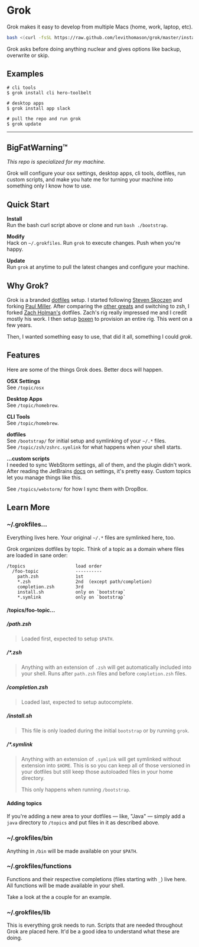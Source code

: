 Grok
====

Grok makes it easy to develop from multiple Macs (home, work, laptop, etc).

```bash
bash <(curl -fsSL https://raw.github.com/levithomason/grok/master/install)
```
Grok asks before doing anything nuclear and gives options like backup, overwrite or skip.

## Examples

    # cli tools
    $ grok install cli hero-toolbelt

    # desktop apps
    $ grok install app slack

    # pull the repo and run grok
    $ grok update

_______________________________________________________________________________
  
## BigFatWarning™

*This repo is specialized for my machine.*

Grok will configure your osx settings, desktop apps, cli tools, dotfiles, run 
custom scripts, and make you hate me for turning your machine into something
only I know how to use.

## Quick Start

**Install**  
Run the bash curl script above or clone and run `bash ./bootstrap`. 

**Modify**  
Hack on `~/.grokfiles`.  Run `grok` to execute changes. Push when you're happy. 

**Update**  
Run `grok` at anytime to pull the latest changes and configure your machine.

## Why Grok?

Grok is a branded [dotfiles](https://dotfiles.github.io/) setup.  I started
following [Steven Skoczen](https://github.com/skoczen/dotfiles) and forking
[Paul Miller](https://github.com/paulmillr/dotfiles).  After comparing the 
[other greats](https://dotfiles.github.io/) and switching to zsh, I forked
[Zach Holman's](http://github.com/ryanb) dotfiles.  Zach's rig really impressed
me and I credit mostly his work. I then setup [boxen](https://boxen.github.com)
to provision an entire rig.  This went on a few years.

Then, I wanted something easy to use, that did it all, something I could *grok*.

## Features
Here are some of the things Grok does.  Better docs will happen.

**OSX Settings**  
See `/topic/osx`

**Desktop Apps**  
See `/topic/homebrew`.

**CLI Tools**  
See `/topic/homebrew`.

**dotfiles**  
See `/bootstrap/` for initial setup and symlinking of your `~/.*` files.  
See `/topic/zsh/zshrc.symlink` for what happens when your shell starts.

**...custom scripts**  
I needed to sync WebStorm settings, all of them, and the plugin didn't work.
After reading the JetBrains
[docs](https://www.jetbrains.com/webstorm/help/project-and-ide-settings.html#d552893e149) 
on settings, it's pretty easy.  Custom topics let you manage things like this.

See `/topics/webstorm/` for how I sync them with DropBox.

## Learn More

### ~/.grokfiles...
Everything lives here.  Your original `~/.*` files are symlinked here, too.

Grok organizes dotfiles by topic. Think of a topic as a domain where files are 
loaded in sane order:

    /topics                   load order
      /foo-topic              ----------
        path.zsh              1st
        *.zsh                 2nd  (except path/completion)
        completion.zsh        3rd
        install.sh            only on `bootstrap`
        *.symlink             only on `bootstrap`

#### /topics/foo-topic...

##### /path.zsh
>Loaded first, expected to setup `$PATH`.

##### /\*.zsh
>Anything with an extension of `.zsh` will get automatically included into your 
shell.  Runs after `path.zsh` files and before `completion.zsh` files.

##### /completion.zsh
>Loaded last, expected to setup autocomplete.

##### /install.sh
>This file is only loaded during the initial `bootstrap` or by running `grok`.

##### /\*.symlink
>Anything with an extension of `.symlink` will get symlinked without extension 
>into `$HOME`.  This is so you can keep all of those versioned in your dotfiles 
>but still keep those autoloaded files in your home directory.
>
>This only happens when running `/bootstrap`. 

#### Adding topics
If you're adding a new area to your dotfiles — like, "Java" — simply add a 
`java` directory to `/topics` and put files in it as described above.

### ~/.grokfiles/bin

Anything in `/bin` will be made available on your `$PATH`.

### ~/.grokfiles/functions

Functions and their respective completions (files starting with `_`) live here.
All functions will be made available in your shell.

Take a look at the a couple for an example.

### ~/.grokfiles/lib

This is everything grok needs to run.  Scripts that are needed throughout Grok
are placed here. It'd be a good idea to understand what these are doing.
